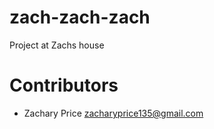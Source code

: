 # zach-zach-zach
Project at Zachs house


# Contributors 
* Zachary Price <zacharyprice135@gmail.com>